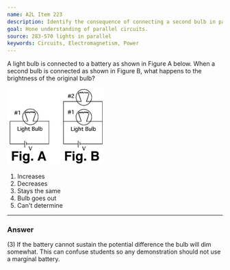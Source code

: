 ```yaml
---
name: A2L Item 223
description: Identify the consequence of connecting a second bulb in parallel in a circuit.
goal: Hone understanding of parallel circuits.
source: 283-570 lights in parallel
keywords: Circuits, Electromagnetism, Power
---
```


A light bulb is connected to a battery as shown in Figure A below. When
a second bulb is connected as shown in Figure B, what happens to the
brightness of the original bulb?

![Item223_fig1.gif](../images/Item223_fig1.gif)

1. Increases
2. Decreases
3. Stays the same
4. Bulb goes out
5. Can't determine


<hr/>

### Answer

(3) If the battery cannot sustain the potential difference the bulb will
dim somewhat. This can confuse students so any demonstration should not
use a marginal battery.
